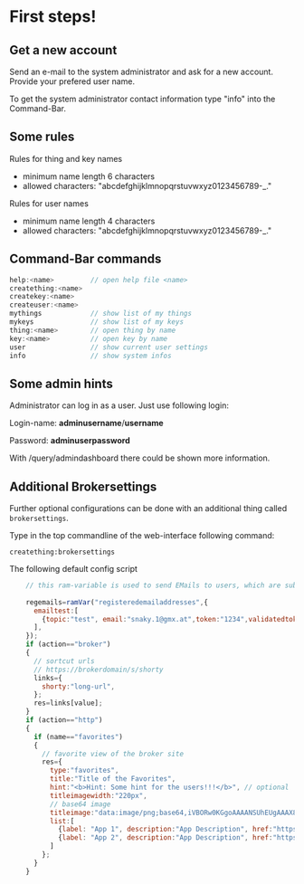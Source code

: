 # First steps!
## Get a new account
Send an e-mail to the system administrator and ask for a new account.
Provide your prefered user name.

To get the system administrator contact information type "info" into the Command-Bar.

## Some rules
Rules for thing and key names
  - minimum name length 6 characters
  - allowed characters: "abcdefghijklmnopqrstuvwxyz0123456789-_."

Rules for user names
  - minimum name length 4 characters
  - allowed characters: "abcdefghijklmnopqrstuvwxyz0123456789-_."

## Command-Bar commands

``` javascript
help:<name>         // open help file <name>
creatething:<name>
createkey:<name>
createuser:<name>
mythings            // show list of my things
mykeys              // show list of my keys
thing:<name>        // open thing by name
key:<name>          // open key by name
user                // show current user settings
info                // show system infos
```

## Some admin hints
Administrator can log in as a user. Just use following login:

Login-name: __adminusername__/__username__ 

Password: __adminuserpassword__

With /query/admindashboard there could be shown more information.


## Additional Brokersettings

Further optional configurations can be done with an additional thing called `brokersettings`.

Type in the top commandline of the web-interface following command:

    creatething:brokersettings

The following default config script

```javascript
    // this ram-variable is used to send EMails to users, which are subscribed to a topic of a thing; here thing=emailtest, topic=test
    
    regemails=ramVar("registeredemailaddresses",{
      emailtest:[
        {topic:"test", email:"snaky.1@gmx.at",token:"1234",validatedtoken:"1234",deletedtoken:""}
      ],
    });
    if (action=="broker")
    {
      // sortcut urls
      // https://brokerdomain/s/shorty
      links={
        shorty:"long-url",
      };
      res=links[value];
    }
    if (action=="http")
    {
      if (name=="favorites")
      {
        // favorite view of the broker site
        res={
          type:"favorites",
          title:"Title of the Favorites",
          hint:"<b>Hint: Some hint for the users!!!</b>", // optional
          titleimagewidth:"220px",
          // base64 image
          titleimage:"data:image/png;base64,iVBORw0KGgoAAAANSUhEUgAAAX8AAABrCAYA...",  // optional
          list:[
            {label: "App 1", description:"App Description", href:"https://..."},
            {label: "App 2", description:"App Description", href:"https://..."}
          ]
        };
      }
    }
  ```